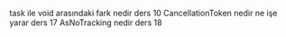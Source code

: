 task ile void arasındaki fark nedir ders 10
CancellationToken nedir ne işe yarar ders 17
AsNoTracking nedir ders 18